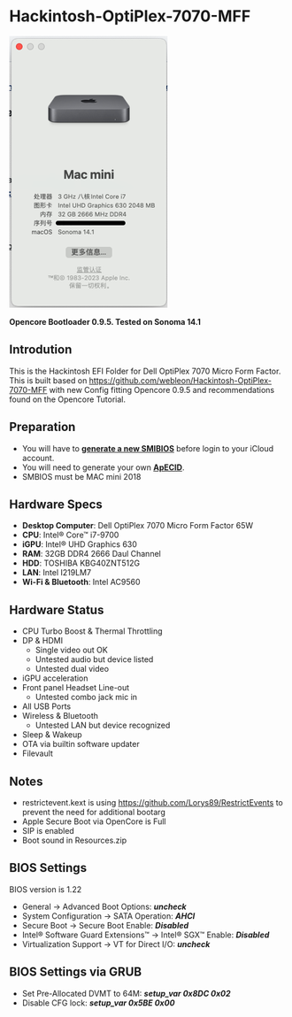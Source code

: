 # Hackintosh-OptiPlex-7070-MFF
![](https://github.com/ahalolol/Hackintosh-OptiPlex-7070-MFF-/blob/main/about.png)

**Opencore Bootloader 0.9.5. Tested on Sonoma 14.1**


## Introdution
This is the Hackintosh EFI Folder for Dell OptiPlex 7070 Micro Form Factor. 
This is built based on https://github.com/webleon/Hackintosh-OptiPlex-7070-MFF with new Config fitting Opencore 0.9.5 and recommendations found on the Opencore Tutorial.

## Preparation
* You will have to [**generate a new SMIBIOS**](https://github.com/corpnewt/GenSMBIOS) before login to your iCloud account.
* You will need to generate your own [**ApECID**](https://dortania.github.io/OpenCore-Post-Install/universal/security/applesecureboot.html#special-notes-with-securebootmodel).
* SMBIOS must be MAC mini 2018


## Hardware Specs
* **Desktop Computer**: Dell OptiPlex 7070 Micro Form Factor 65W
* **CPU**: Intel® Core™ i7-9700
* **iGPU**: Intel® UHD Graphics 630
* **RAM**: 32GB DDR4 2666 Daul Channel
* **HDD**: TOSHIBA KBG40ZNT512G 
* **LAN**: Intel I219LM7
* **Wi-Fi & Bluetooth**: Intel AC9560


## Hardware Status
* CPU Turbo Boost & Thermal Throttling
* DP & HDMI
  * Single video out OK
  * Untested audio but device listed
  * Untested dual video
* iGPU acceleration
* Front panel Headset Line-out
  * Untested combo jack mic in
* All USB Ports
* Wireless & Bluetooth
  * Untested LAN but device recognized
* Sleep & Wakeup
* OTA via builtin software updater
* Filevault


## Notes
* restrictevent.kext is using https://github.com/Lorys89/RestrictEvents to prevent the need for additional bootarg
* Apple Secure Boot via OpenCore is Full
* SIP is enabled
* Boot sound in Resources.zip


## BIOS Settings
BIOS version is 1.22
* General → Advanced Boot Options: ***uncheck***
* System Configuration → SATA Operation: ***AHCI***
* Secure Boot → Secure Boot Enable: ***Disabled***
* Intel® Software Guard Extensions™ → Intel® SGX™ Enable: ***Disabled***
* Virtualization Support → VT for Direct I/O: ***uncheck***


## BIOS Settings via GRUB
* Set Pre-Allocated DVMT to 64M: 
***setup_var 0x8DC 0x02***
* Disable CFG lock: 
***setup_var 0x5BE 0x00***
